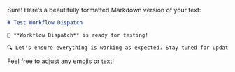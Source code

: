 Sure! Here’s a beautifully formatted Markdown version of your text:

```markdown
# Test Workflow Dispatch

🚀 **Workflow Dispatch** is ready for testing! 

🔍 Let's ensure everything is working as expected. Stay tuned for updates!
```

Feel free to adjust any emojis or text!